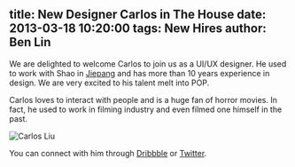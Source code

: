 title: New Designer Carlos in The House
date: 2013-03-18 10:20:00
tags: New Hires
author: Ben Lin
---

We are delighted to welcome Carlos to join us as a UI/UX designer. He used to work with Shao in [Jiepang](jiepang.com) and has more than 10 years experience in design. We are very excited to his talent melt into POP.

Carlos loves to interact with people and is a huge fan of horror movies. In fact, he used to work in filming industry and even filmed one himself in the past.

![Carlos Liu](/img/profile/carlos-liu.png)

You can connect with him through [Dribbble](http://dribbble.com/morita7453) or [Twitter](https://twitter.com/morita7453).
